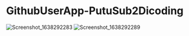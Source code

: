 # GithubUserApp-PutuSub2Dicoding
![Screenshot_1638292283](https://user-images.githubusercontent.com/68629990/144102984-92b64a26-fd77-45ee-9b36-018af5170b32.png)
![Screenshot_1638292289](https://user-images.githubusercontent.com/68629990/144102999-b6414ed2-426e-47eb-9418-b4d44c7e9794.png)

